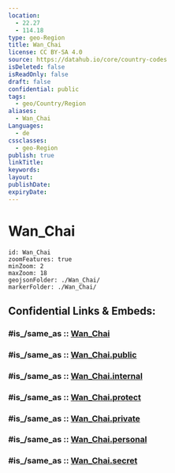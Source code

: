 ```yaml
---
location:
  - 22.27
  - 114.18
type: geo-Region
title: Wan_Chai
license: CC BY-SA 4.0
source: https://datahub.io/core/country-codes
isDeleted: false
isReadOnly: false
draft: false
confidential: public
tags:
  - geo/Country/Region
aliases:
  - Wan_Chai
Languages:
  - de
cssclasses:
  - geo-Region
publish: true
linkTitle:
keywords:
layout:
publishDate:
expiryDate:
---
```


# Wan_Chai

```leaflet
id: Wan_Chai
zoomFeatures: true 
minZoom: 2 
maxZoom: 18
geojsonFolder: ./Wan_Chai/
markerFolder: ./Wan_Chai/
```


## Confidential Links & Embeds: 

### #is_/same_as :: [Wan_Chai](/_Standards/Earth/Continent/Asia/Asia~East/China/Hong_Kong/Counties/Wan_Chai.md) 

### #is_/same_as :: [Wan_Chai.public](/_public/Earth/Continent/Asia/Asia~East/China/Hong_Kong/Counties/Wan_Chai.public.md) 

### #is_/same_as :: [Wan_Chai.internal](/_internal/Earth/Continent/Asia/Asia~East/China/Hong_Kong/Counties/Wan_Chai.internal.md) 

### #is_/same_as :: [Wan_Chai.protect](/_protect/Earth/Continent/Asia/Asia~East/China/Hong_Kong/Counties/Wan_Chai.protect.md) 

### #is_/same_as :: [Wan_Chai.private](/_private/Earth/Continent/Asia/Asia~East/China/Hong_Kong/Counties/Wan_Chai.private.md) 

### #is_/same_as :: [Wan_Chai.personal](/_personal/Earth/Continent/Asia/Asia~East/China/Hong_Kong/Counties/Wan_Chai.personal.md) 

### #is_/same_as :: [Wan_Chai.secret](/_secret/Earth/Continent/Asia/Asia~East/China/Hong_Kong/Counties/Wan_Chai.secret.md)

